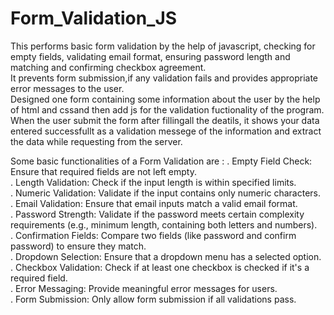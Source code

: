 # Form_Validation_JS

This performs basic form validation by the help of javascript, checking for empty fields, validating email format, ensuring password length and matching and confirming checkbox agreement. <br>
It prevents form submission,if any validation fails and provides appropriate error messages to the user. <br>
Designed one form containing some information about the user by the help of html and cssand then add js for the validation fuctionality of the program. When the user submit the form after fillingall the deatils, it shows your data entered successfullt as a validation messege of the information and extract the data while requesting from the server.<br>

Some basic functionalities of a Form Validation are :
. Empty Field Check: Ensure that required fields are not left empty.<br>
. Length Validation: Check if the input length is within specified limits.<br>
. Numeric Validation: Validate if the input contains only numeric characters.<br>
. Email Validation: Ensure that email inputs match a valid email format.<br>
. Password Strength: Validate if the password meets certain complexity requirements (e.g., minimum length, containing both letters and numbers).<br>
. Confirmation Fields: Compare two fields (like password and confirm password) to ensure they match.<br>
. Dropdown Selection: Ensure that a dropdown menu has a selected option.<br>
. Checkbox Validation: Check if at least one checkbox is checked if it's a required field.<br>
. Error Messaging: Provide meaningful error messages for users.<br>
. Form Submission: Only allow form submission if all validations pass.
